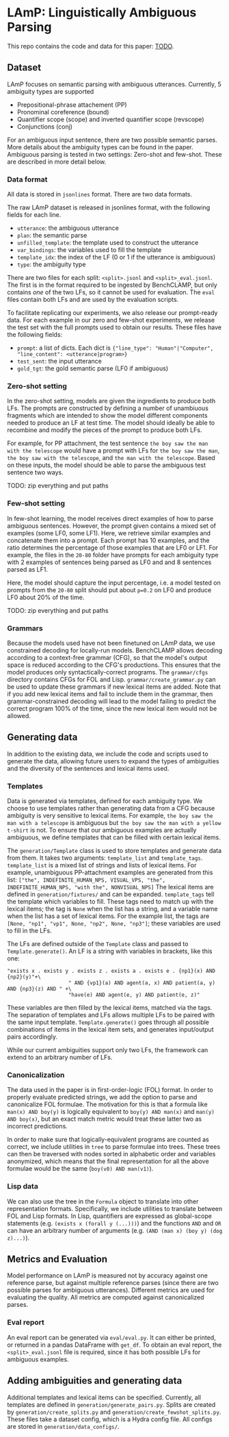 # LAmP: Linguistically Ambiguous Parsing

This repo contains the code and data for this paper: [TODO](TODO). 

## Dataset
LAmP focuses on semantic parsing with ambiguous utterances. Currently, 5 ambiguity types are supported
- Prepositional-phrase attachement (PP)
- Pronominal coreference (bound)
- Quantifier scope (scope) and inverted quantifier scope (revscope)
- Conjunctions (conj)

For an ambiguous input sentence, there are two possible semantic parses.  
More details about the ambiguity types can be found in the paper. 
Ambiguous parsing is tested in two settings: Zero-shot and few-shot. 
These are described in more detail below. 

### Data format 
All data is stored in `jsonlines` format. 
There are two data formats.

The raw LAmP dataset is released in jsonlines format, with the following fields for each line.
- `utterance`: the ambiguous utterance 
- `plan`: the semantic parse
- `unfilled_template`: the template used to construct the utterance
- `var_bindings`: the variables used to fill the template
- `template_idx`: the index of the LF (0 or 1 if the utterance is ambiguous) 
- `type`: the ambiguity type 

There are two files for each split: `<split>.jsonl` and `<split>_eval.jsonl`. 
The first is in the format required to be ingested by BenchCLAMP, but only contains *one* of the two LFs, so it cannot be used for evaluation. 
The `eval` files contain both LFs and are used by the evaluation scripts. 

To facilitate replicating our experiments, we also release our prompt-ready data. 
For each example in our zero and few-shot experiments, we release the test set with the full prompts used to obtain our results.
These files have the following fields:
- `prompt`: a list of dicts. Each dict is `{"line_type": "Human"|"Computer", "line_content": <utterance|program>}` 
- `test_sent`: the input utterance 
- `gold_tgt`: the gold semantic parse (LF0 if ambiguous)

### Zero-shot setting 
In the zero-shot setting, models are given the ingredients to produce both LFs. 
The prompts are constructed by defining a number of unambiuous fragments which are intended to show the model different components needed to produce an LF at test time.
The model should ideally be able to recombine and modify the pieces of the prompt to produce both LFs. 

For example, for PP attachment, the test sentence `the boy saw the man with the telescope` would have a prompt with LFs for `the boy saw the man`, `the boy saw with the telescope`, and `the man with the telescope`.
Based on these inputs, the model should be able to parse the ambiguous test sentence two ways. 

TODO: zip everything and put paths 
### Few-shot setting
In few-shot learning, the model receives direct examples of how to parse ambiguous sentences. 
However, the prompt given contains a mixed set of examples (some LF0, some LF1). 
Here, we retrieve similar examples and concatenate them into a prompt.
Each prompt has 10 examples, and the ratio determines the percentage of those examples that are LF0 or LF1. 
For example, the files in the `20-80` folder have prompts for each ambiguity type with 2 examples of sentences being parsed as LF0 and and 8 sentences parsed as LF1. 

Here, the model should capture the input percentage, i.e. a model tested on prompts from the `20-80` split should put about `p=0.2` on LF0 and produce LF0 about 20% of the time. 

TODO: zip everything and put paths 

### Grammars 
Because the models used have not been finetuned on LAmP data, we use constrained decoding for locally-run models. 
BenchCLAMP allows decoding according to a context-free grammar (CFG), so that the model's output space is reduced according to the CFG's productions. 
This ensures that the model produces only syntactically-correct programs. 
The `grammar/cfgs` directory contains CFGs for FOL and Lisp. 
`grammar/create_grammar.py` can be used to update these grammars if new lexical items are added. 
Note that if you add new lexical items and fail to include them in the grammar, then grammar-constrained decoding will lead to the model failing to predict the correct program 100% of the time, since the new lexical item would not be allowed.

## Generating data
In addition to the existing data, we include the code and scripts used to generate the data, allowing future users to expand the types of ambiguities and the diversity of the sentences and lexical items used. 

### Templates 
Data is generated via templates, defined for each ambiguity type. 
We choose to use templates rather than generating data from a CFG because ambiguity is very sensitive to lexical items. 
For example, `the boy saw the man with a telescope` is ambiguous but `the boy saw the man with a yellow t-shirt` is not. 
To ensure that our ambiguous examples are actually ambiguous, we define templates that can be filled with certain lexical items. 

The `generation/Template` class is used to store templates and generate data from them. 
It takes two arguments: `template_list` and `template_tags`. 
`template_list` is a mixed list of strings and lists of lexical items. For example, unambiguous PP-attachment examples are generated from this list: `["the", INDEFINITE_HUMAN_NPS, VISUAL_VPS, "the", INDEFINITE_HUMAN_NPS, "with the", NONVISUAL_NPS]` 
The lexical items are defined in `generation/fixtures/` and can be expanded. 
`template_tags` tell the template which variables to fill. These tags need to match up with the lexical items; the tag is `None` when the list has a string, and a variable name when the list has a set of lexical items. 
For the example list, the tags are `[None, "np1", "vp1", None, "np2", None, "np3"]`; these variables are used to fill in the LFs.

The LFs are defined outside of the `Template` class and passed to `Template.generate()`.
An LF is a string with variables in brackets, like this one: 

```
"exists x . exists y . exists z . exists a . exists e . {np1}(x) AND {np2}(y)"+\
                    " AND {vp1}(a) AND agent(a, x) AND patient(a, y) AND {np3}(z) AND " +\
                    "have(e) AND agent(e, y) AND patient(e, z)"
``` 

These variables are then filled by the lexical items, matched via the tags. 
The separation of templates and LFs allows multiple LFs to be paired with the same input template. 
`Template.generate()` goes through all possible combinations of items in the lexical item sets, and generates input/output pairs accordingly. 

While our current ambiguities support only two LFs, the framework can extend to an arbitrary number of LFs. 

### Canonicalization 
The data used in the paper is in first-order-logic (FOL) format. 
In order to properly evaluate predicted strings, we add the option to parse and canonicalize FOL formulae. 
The motivation for this is that a formula like `man(x) AND boy(y)` is logically equivalent to `boy(y) AND man(x)` and `man(y) AND boy(x)`, but an exact match metric would treat these latter two as incorrect predictions. 

In order to make sure that logically-equivalent programs are counted as correct, we include utilities in `tree` to parse formulae into trees. 
These trees can then be traversed with nodes sorted in alphabetic order and variables anonymized, which means that the final representation for all the above formulae would be the same (`boy(v0) AND man(v1)`).  


### Lisp data 
We can also use the tree in the `Formula` object to translate into other representation formats. 
Specifically, we include utilities to translate between FOL and Lisp formats. 
In Lisp, quantifiers are expressed as global-scope statements (e.g. `(exists x (forall y (...)))`) and the functions `AND` and `OR` can have an arbitrary number of arguments (e.g. `(AND (man x) (boy y) (dog z)...)`).

## Metrics and Evaluation 
Model performance on LAmP is measured not by accuracy against one reference parse, but against multiple reference parses (since there are two possible parses for ambiguous utterances). 
Different metrics are used for evaluating the quality. 
All metrics are computed against canonicalized parses.

### Eval report 
An eval report can be generated via `eval/eval.py`. 
It can either be printed, or returned in a pandas DataFrame with `get_df`.
To obtain an eval report, the `<split>_eval.jsonl` file is required, since it has both possible LFs for ambiguous examples. 

## Adding ambiguities and generating data 
Additional templates and lexical items can be specified.
Currently, all templates are defined in `generation/generate_pairs.py`.
Splits are created by `generation/create_splits.py` and `generation/create_fewshot_splits.py`.
These files take a dataset config, which is a Hydra config file. 
All configs are stored in `generation/data_configs/`. 